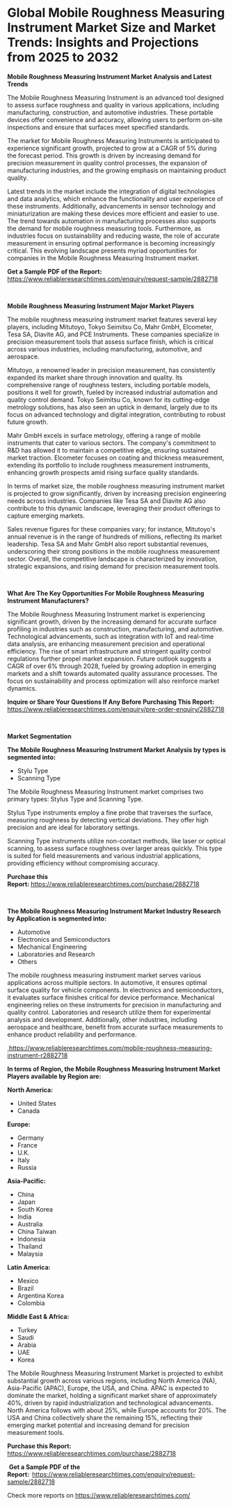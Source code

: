 <p><h1>Global Mobile Roughness Measuring Instrument Market Size and Market Trends: Insights and Projections from 2025 to 2032</h1></p><p><strong>Mobile Roughness Measuring Instrument Market Analysis and Latest Trends</strong></p>
<p><p>The Mobile Roughness Measuring Instrument is an advanced tool designed to assess surface roughness and quality in various applications, including manufacturing, construction, and automotive industries. These portable devices offer convenience and accuracy, allowing users to perform on-site inspections and ensure that surfaces meet specified standards.</p><p>The market for Mobile Roughness Measuring Instruments is anticipated to experience significant growth, projected to grow at a CAGR of 5% during the forecast period. This growth is driven by increasing demand for precision measurement in quality control processes, the expansion of manufacturing industries, and the growing emphasis on maintaining product quality.</p><p>Latest trends in the market include the integration of digital technologies and data analytics, which enhance the functionality and user experience of these instruments. Additionally, advancements in sensor technology and miniaturization are making these devices more efficient and easier to use. The trend towards automation in manufacturing processes also supports the demand for mobile roughness measuring tools. Furthermore, as industries focus on sustainability and reducing waste, the role of accurate measurement in ensuring optimal performance is becoming increasingly critical. This evolving landscape presents myriad opportunities for companies in the Mobile Roughness Measuring Instrument market.</p></p>
<p><strong>Get a Sample PDF of the Report:&nbsp;</strong> <a href="https://www.reliableresearchtimes.com/enquiry/request-sample/2882718?utm_campaign=3269&utm_medium=2&utm_source=Github&utm_content=ia&utm_term=13032025&utm_id=mobile-roughness-measuring-instrument">https://www.reliableresearchtimes.com/enquiry/request-sample/2882718</a></p>
<p>&nbsp;</p>
<p><strong>Mobile Roughness Measuring Instrument Major Market Players</strong></p>
<p><p>The mobile roughness measuring instrument market features several key players, including Mitutoyo, Tokyo Seimitsu Co, Mahr GmbH, Elcometer, Tesa SA, Diavite AG, and PCE Instruments. These companies specialize in precision measurement tools that assess surface finish, which is critical across various industries, including manufacturing, automotive, and aerospace.</p><p>Mitutoyo, a renowned leader in precision measurement, has consistently expanded its market share through innovation and quality. Its comprehensive range of roughness testers, including portable models, positions it well for growth, fueled by increased industrial automation and quality control demand. Tokyo Seimitsu Co, known for its cutting-edge metrology solutions, has also seen an uptick in demand, largely due to its focus on advanced technology and digital integration, contributing to robust future growth.</p><p>Mahr GmbH excels in surface metrology, offering a range of mobile instruments that cater to various sectors. The company's commitment to R&D has allowed it to maintain a competitive edge, ensuring sustained market traction. Elcometer focuses on coating and thickness measurement, extending its portfolio to include roughness measurement instruments, enhancing growth prospects amid rising surface quality standards.</p><p>In terms of market size, the mobile roughness measuring instrument market is projected to grow significantly, driven by increasing precision engineering needs across industries. Companies like Tesa SA and Diavite AG also contribute to this dynamic landscape, leveraging their product offerings to capture emerging markets.</p><p>Sales revenue figures for these companies vary; for instance, Mitutoyo's annual revenue is in the range of hundreds of millions, reflecting its market leadership. Tesa SA and Mahr GmbH also report substantial revenues, underscoring their strong positions in the mobile roughness measurement sector. Overall, the competitive landscape is characterized by innovation, strategic expansions, and rising demand for precision measurement tools.</p></p>
<p>&nbsp;</p>
<p><strong>What Are The Key Opportunities For Mobile Roughness Measuring Instrument Manufacturers?</strong></p>
<p><p>The Mobile Roughness Measuring Instrument market is experiencing significant growth, driven by the increasing demand for accurate surface profiling in industries such as construction, manufacturing, and automotive. Technological advancements, such as integration with IoT and real-time data analysis, are enhancing measurement precision and operational efficiency. The rise of smart infrastructure and stringent quality control regulations further propel market expansion. Future outlook suggests a CAGR of over 6% through 2028, fueled by growing adoption in emerging markets and a shift towards automated quality assurance processes. The focus on sustainability and process optimization will also reinforce market dynamics.</p></p>
<p><strong>Inquire or Share Your Questions If Any Before Purchasing This Report:</strong> <a href="https://www.reliableresearchtimes.com/enquiry/pre-order-enquiry/2882718?utm_campaign=3269&utm_medium=2&utm_source=Github&utm_content=ia&utm_term=13032025&utm_id=mobile-roughness-measuring-instrument">https://www.reliableresearchtimes.com/enquiry/pre-order-enquiry/2882718</a></p>
<p>&nbsp;</p>
<p><strong>Market Segmentation</strong></p>
<p><strong>The Mobile Roughness Measuring Instrument Market Analysis by types is segmented into:</strong></p>
<p><ul><li>Stylu Type</li><li>Scanning Type</li></ul></p>
<p><p>The Mobile Roughness Measuring Instrument market comprises two primary types: Stylus Type and Scanning Type. </p><p>Stylus Type instruments employ a fine probe that traverses the surface, measuring roughness by detecting vertical deviations. They offer high precision and are ideal for laboratory settings. </p><p>Scanning Type instruments utilize non-contact methods, like laser or optical scanning, to assess surface roughness over larger areas quickly. This type is suited for field measurements and various industrial applications, providing efficiency without compromising accuracy.</p></p>
<p><strong>Purchase this Report:&nbsp;</strong><a href="https://www.reliableresearchtimes.com/purchase/2882718?utm_campaign=3269&utm_medium=2&utm_source=Github&utm_content=ia&utm_term=13032025&utm_id=mobile-roughness-measuring-instrument">https://www.reliableresearchtimes.com/purchase/2882718</a></p>
<p>&nbsp;</p>
<p><strong>The Mobile Roughness Measuring Instrument Market Industry Research by Application is segmented into:</strong></p>
<p><ul><li>Automotive</li><li>Electronics and Semiconductors</li><li>Mechanical Engineering</li><li>Laboratories and Research</li><li>Others</li></ul></p>
<p><p>The mobile roughness measuring instrument market serves various applications across multiple sectors. In automotive, it ensures optimal surface quality for vehicle components. In electronics and semiconductors, it evaluates surface finishes critical for device performance. Mechanical engineering relies on these instruments for precision in manufacturing and quality control. Laboratories and research utilize them for experimental analysis and development. Additionally, other industries, including aerospace and healthcare, benefit from accurate surface measurements to enhance product reliability and performance.</p></p>
<p><a href="https://www.reliableresearchtimes.com/mobile-roughness-measuring-instrument-r2882718?utm_campaign=3269&utm_medium=2&utm_source=Github&utm_content=ia&utm_term=13032025&utm_id=mobile-roughness-measuring-instrument">&nbsp;https://www.reliableresearchtimes.com/mobile-roughness-measuring-instrument-r2882718</a></p>
<p><strong>In terms of Region, the Mobile Roughness Measuring Instrument Market Players available by Region are:</strong></p>
<p>
    <p> <strong> North America: </strong>
        <ul>
            <li>United States</li>
            <li>Canada</li>
        </ul>
        </p> 
    <p> <strong> Europe: </strong>
        <ul>
            <li>Germany</li>
            <li>France</li>
            <li>U.K.</li>
            <li>Italy</li>
            <li>Russia</li>
        </ul>
        </p> 
    <p> <strong> Asia-Pacific: </strong>
        <ul>
            <li>China</li>
            <li>Japan</li>
            <li>South Korea</li>
            <li>India</li>
            <li>Australia</li>
            <li>China Taiwan</li>
            <li>Indonesia</li>
            <li>Thailand</li>
            <li>Malaysia</li>
        </ul>
        </p> 
    <p> <strong> Latin America: </strong>
        <ul>
            <li>Mexico</li>
            <li>Brazil</li>
            <li>Argentina Korea</li>
            <li>Colombia</li>
        </ul>
        </p> 
    <p> <strong> Middle East & Africa: </strong>
        <ul>
            <li>Turkey</li>
            <li>Saudi</li>
            <li>Arabia</li>
            <li>UAE</li>
            <li>Korea</li>
        </ul>
    </p>
    </p>
<p><p>The Mobile Roughness Measuring Instrument Market is projected to exhibit substantial growth across various regions, including North America (NA), Asia-Pacific (APAC), Europe, the USA, and China. APAC is expected to dominate the market, holding a significant market share of approximately 40%, driven by rapid industrialization and technological advancements. North America follows with about 25%, while Europe accounts for 20%. The USA and China collectively share the remaining 15%, reflecting their emerging market potential and increasing demand for precision measurement tools.</p></p>
<p><strong>Purchase this Report: </strong><a href="https://www.reliableresearchtimes.com/purchase/2882718?utm_campaign=3269&utm_medium=2&utm_source=Github&utm_content=ia&utm_term=13032025&utm_id=mobile-roughness-measuring-instrument">https://www.reliableresearchtimes.com/purchase/2882718</a></p>
<p>&nbsp;<strong>Get a Sample PDF of the Report:&nbsp;&nbsp;</strong><a href="https://www.reliableresearchtimes.com/enquiry/request-sample/2882718?utm_campaign=3269&utm_medium=2&utm_source=Github&utm_content=ia&utm_term=13032025&utm_id=mobile-roughness-measuring-instrument">https://www.reliableresearchtimes.com/enquiry/request-sample/2882718</a></p>
<p><strong></strong></p>
<p>Check more reports on <a href="https://www.reliableresearchtimes.com/?utm_campaign=3269&utm_medium=2&utm_source=Github&utm_content=ia&utm_term=13032025&utm_id=mobile-roughness-measuring-instrument">https://www.reliableresearchtimes.com/</a></p>